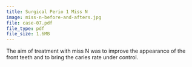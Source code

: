 ```yaml
---
title: Surgical Perio 1 Miss N
image: miss-n-before-and-afters.jpg
file: case-07.pdf
file_type: pdf
file_size: 1.6MB
---
```


The aim of treatment with miss N was to improve the appearance of the front teeth and to bring the caries rate under control.
